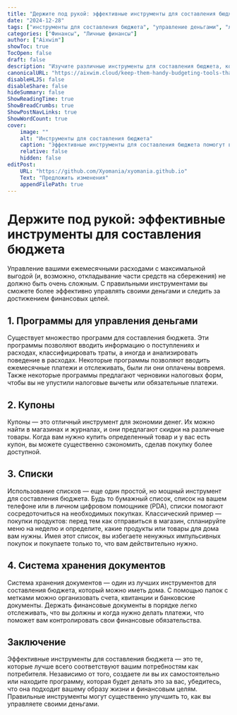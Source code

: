 ```yaml
---
title: "Держите под рукой: эффективные инструменты для составления бюджета"
date: "2024-12-28"
tags: ["инструменты для составления бюджета", "управление деньгами", "личные финансы", "финансовое планирование"]
categories: ["Финансы", "Личные финансы"]
author: ["Aixwim"]
showToc: true
TocOpen: false
draft: false
description: "Изучите различные инструменты для составления бюджета, которые помогут эффективно управлять своими деньгами и больше экономить."
canonicalURL: "https://aixwim.cloud/keep-them-handy-budgeting-tools-that-work"
disableHLJS: false
disableShare: false
hideSummary: false
ShowReadingTime: true
ShowBreadCrumbs: true
ShowPostNavLinks: true
ShowWordCount: true
cover:
    image: ""
    alt: "Инструменты для составления бюджета"
    caption: "Эффективные инструменты для составления бюджета помогут вам контролировать свои финансы."
    relative: false
    hidden: false
editPost:
    URL: "https://github.com/Xyomania/xyomania.github.io"
    Text: "Предложить изменения"
    appendFilePath: true
---
```


# Держите под рукой: эффективные инструменты для составления бюджета

Управление вашими ежемесячными расходами с максимальной выгодой (и, возможно, откладывание части средств на сбережения) не должно быть очень сложным. С правильными инструментами вы сможете более эффективно управлять своими деньгами и следить за достижением финансовых целей.

## 1. Программы для управления деньгами

Существует множество программ для составления бюджета. Эти программы позволяют вводить информацию о поступлениях и расходах, классифицировать траты, а иногда и анализировать поведение в расходах. Некоторые программы позволяют вводить ежемесячные платежи и отслеживать, были ли они оплачены вовремя. Также некоторые программы предлагают черновики налоговых форм, чтобы вы не упустили налоговые вычеты или обязательные платежи.

## 2. Купоны

Купоны — это отличный инструмент для экономии денег. Их можно найти в магазинах и журналах, и они предлагают скидки на различные товары. Когда вам нужно купить определенный товар и у вас есть купон, вы можете существенно сэкономить, сделав покупку более доступной.

## 3. Списки

Использование списков — еще один простой, но мощный инструмент для составления бюджета. Будь то бумажный список, список на вашем телефоне или в личном цифровом помощнике (PDA), списки помогают сосредоточиться на необходимых покупках. Классический пример — покупки продуктов: перед тем как отправиться в магазин, спланируйте меню на неделю и определите, какие продукты или товары для дома вам нужны. Имея этот список, вы избегаете ненужных импульсивных покупок и покупаете только то, что вам действительно нужно.

## 4. Система хранения документов

Система хранения документов — один из лучших инструментов для составления бюджета, который можно иметь дома. С помощью папок с метками можно организовать счета, квитанции и банковские документы. Держать финансовые документы в порядке легко отслеживать, что вы должны и когда нужно делать платежи, что поможет вам контролировать свои финансовые обязательства.

## Заключение

Эффективные инструменты для составления бюджета — это те, которые лучше всего соответствуют вашим потребностям как потребителя. Независимо от того, создаете ли вы их самостоятельно или находите программу, которая будет делать это за вас, убедитесь, что она подходит вашему образу жизни и финансовым целям. Правильные инструменты могут существенно улучшить то, как вы управляете своими деньгами.
